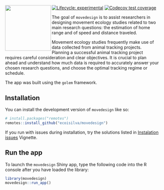 
<!-- README.md is generated from README.Rmd. Please edit that file -->

# <img src='https://raw.githubusercontent.com/ecoisilva/movedesign/main/inst/app/www/logo.png' align="left" height="150" />

<!-- badges: start -->

[![Lifecycle:
experimental](https://img.shields.io/badge/lifecycle-experimental-orange.svg)](https://lifecycle.r-lib.org/articles/stages.html#experimental)
[![Codecov test
coverage](https://codecov.io/gh/ecoisilva/movedesign/branch/main/graph/badge.svg)](https://app.codecov.io/gh/ecoisilva/movedesign?branch=main)
<!-- badges: end -->

The goal of `movedesign` is to assist researchers in designing movement
ecology studies related to two main research questions: the estimation
of home range and of speed and distance traveled.

Movement ecology studies frequently make use of data collected from
animal tracking projects. Planning a successful animal tracking project
requires careful consideration and clear objectives. It is crucial to
plan ahead and understand how much data is required to accurately answer
your chosen research questions, and choose the optimal tracking regime
or schedule.

The app was built using the `golem` framework.

## Installation

You can install the development version of `movedesign` like so:

``` r
# install.packages("remotes")
remotes::install_github("ecoisilva/movedesign")
```

If you run with issues during installation, try the solutions listed in
[Instalation
issues](https://ecoisilva.github.io/movedesign/articles/movedesign_installation.html)
Vignette.

## Run the app

To launch the `movedesign` Shiny app, type the following code into the R
console after you have loaded the library:

``` r
library(movedesign)
movedesign::run_app()
```
